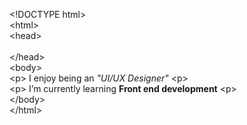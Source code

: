 &lt;!DOCTYPE html><br>
&lt;html><br>
  &lt;head><br>
    <title> <b> Hi, I’m @HypertextGeek </b> </title> <br>
  &lt;/head><br>
  &lt;body><br>
    &lt;p> I enjoy being an <em>"UI/UX Designer"</em> &lt;p><br>
    &lt;p> I’m currently learning <strong>Front end development</strong> &lt;p><br>
  &lt;/body><br>
&lt;/html><br>
<!---
HypertextGeek/HypertextGeek is a ✨ special ✨ repository because its `README.md` (this file) appears on your GitHub profile.
You can click the Preview link to take a look at your changes.
--->

